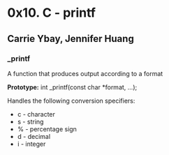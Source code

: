 # 0x10. C - printf
## Carrie Ybay, Jennifer Huang
### _printf
A function that produces output according to a format

**Prototype:** int _printf(const char *format, ...);

Handles the following conversion specifiers:
- c - character
- s - string
- % - percentage sign
- d - decimal
- i - integer